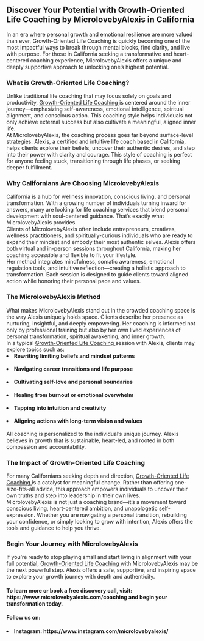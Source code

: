 <h2>Discover Your Potential with Growth-Oriented Life Coaching by MicrolovebyAlexis in California</h2>
In an era where personal growth and emotional resilience are more valued than ever, Growth-Oriented Life Coaching is quickly becoming one of the most impactful ways to break through mental blocks, find clarity, and live with purpose. For those in California seeking a transformative and heart-centered coaching experience, MicrolovebyAlexis offers a unique and deeply supportive approach to unlocking one’s highest potential.<br>
<h3>What is Growth-Oriented Life Coaching?</h3>
Unlike traditional life coaching that may focus solely on goals and productivity, <a href="https://www.microlovebyalexis.com/coaching" title="Growth-Oriented Life Coaching" alt"Growth-Oriented Life Coaching" <a>Growth-Oriented Life Coaching </a> is centered around the inner journey—emphasizing self-awareness, emotional intelligence, spiritual alignment, and conscious action. This coaching style helps individuals not only achieve external success but also cultivate a meaningful, aligned inner life.<br>
At MicrolovebyAlexis, the coaching process goes far beyond surface-level strategies. Alexis, a certified and intuitive life coach based in California, helps clients explore their beliefs, uncover their authentic desires, and step into their power with clarity and courage. This style of coaching is perfect for anyone feeling stuck, transitioning through life phases, or seeking deeper fulfillment.<br>
<h3>Why Californians Are Choosing MicrolovebyAlexis</h3>
California is a hub for wellness innovation, conscious living, and personal transformation. With a growing number of individuals turning inward for answers, many are looking for life coaching services that blend personal development with soul-centered guidance. That’s exactly what MicrolovebyAlexis provides.<br>
Clients of MicrolovebyAlexis often include entrepreneurs, creatives, wellness practitioners, and spiritually-curious individuals who are ready to expand their mindset and embody their most authentic selves. Alexis offers both virtual and in-person sessions throughout California, making her coaching accessible and flexible to fit your lifestyle.<br>
Her method integrates mindfulness, somatic awareness, emotional regulation tools, and intuitive reflection—creating a holistic approach to transformation. Each session is designed to guide clients toward aligned action while honoring their personal pace and values.<br>
<h3>The MicrolovebyAlexis Method</h3>
What makes MicrolovebyAlexis stand out in the crowded coaching space is the way Alexis uniquely holds space. Clients describe her presence as nurturing, insightful, and deeply empowering. Her coaching is informed not only by professional training but also by her own lived experiences of personal transformation, spiritual awakening, and inner growth.<br>
In a typical <a href="https://www.microlovebyalexis.com/coaching" title="Growth-Oriented Life Coaching" alt"Growth-Oriented Life Coaching" <a>Growth-Oriented Life Coaching </a> session with Alexis, clients may explore topics such as:<br>
<li><b>Rewriting limiting beliefs and mindset patterns</b></li><br>
<li><b>Navigating career transitions and life purpose</b></li><br>
<li><b>Cultivating self-love and personal boundaries</b></li><br>
<li><b>Healing from burnout or emotional overwhelm</b></li><br>
<li><b>Tapping into intuition and creativity</b></li><br>
<li><b>Aligning actions with long-term vision and values</b></li><br>
All coaching is personalized to the individual’s unique journey. Alexis believes in growth that is sustainable, heart-led, and rooted in both compassion and accountability.<br>
<h3>The Impact of Growth-Oriented Life Coaching</h3>
For many Californians seeking depth and direction, <a href="https://www.microlovebyalexis.com/coaching" title="Growth-Oriented Life Coaching" alt"Growth-Oriented Life Coaching" <a>Growth-Oriented Life Coaching </a> is a catalyst for meaningful change. Rather than offering one-size-fits-all advice, this approach empowers individuals to uncover their own truths and step into leadership in their own lives.<br>
MicrolovebyAlexis is not just a coaching brand—it’s a movement toward conscious living, heart-centered ambition, and unapologetic self-expression. Whether you are navigating a personal transition, rebuilding your confidence, or simply looking to grow with intention, Alexis offers the tools and guidance to help you thrive.<br>
<h3>Begin Your Journey with MicrolovebyAlexis</h3>
If you’re ready to stop playing small and start living in alignment with your full potential, <a href="https://www.microlovebyalexis.com/coaching" title="Growth-Oriented Life Coaching" alt"Growth-Oriented Life Coaching" <a>Growth-Oriented Life Coaching </a>  with MicrolovebyAlexis may be the next powerful step. Alexis offers a safe, supportive, and inspiring space to explore your growth journey with depth and authenticity.<br>
<h4>To learn more or book a free discovery call, visit: https://www.microlovebyalexis.com/coaching  and begin your transformation today.</h4>
<h4>Follow us on:</h4>
<li><b>Instagram: https://www.instagram.com/microlovebyalexis/ </b></li>
